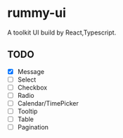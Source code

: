 # rummy-ui
A toolkit UI build by React,Typescript.

## TODO
- [x] Message
- [ ] Select
- [ ] Checkbox
- [ ] Radio
- [ ] Calendar/TimePicker
- [ ] Tooltip
- [ ] Table
- [ ] Pagination
